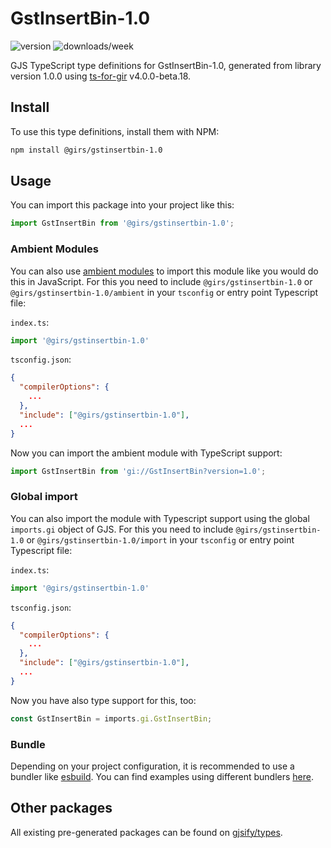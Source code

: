 
# GstInsertBin-1.0

![version](https://img.shields.io/npm/v/@girs/gstinsertbin-1.0)
![downloads/week](https://img.shields.io/npm/dw/@girs/gstinsertbin-1.0)


GJS TypeScript type definitions for GstInsertBin-1.0, generated from library version 1.0.0 using [ts-for-gir](https://github.com/gjsify/ts-for-gir) v4.0.0-beta.18.


## Install

To use this type definitions, install them with NPM:
```bash
npm install @girs/gstinsertbin-1.0
```

## Usage

You can import this package into your project like this:
```ts
import GstInsertBin from '@girs/gstinsertbin-1.0';
```

### Ambient Modules

You can also use [ambient modules](https://github.com/gjsify/ts-for-gir/tree/main/packages/cli#ambient-modules) to import this module like you would do this in JavaScript.
For this you need to include `@girs/gstinsertbin-1.0` or `@girs/gstinsertbin-1.0/ambient` in your `tsconfig` or entry point Typescript file:

`index.ts`:
```ts
import '@girs/gstinsertbin-1.0'
```

`tsconfig.json`:
```json
{
  "compilerOptions": {
    ...
  },
  "include": ["@girs/gstinsertbin-1.0"],
  ...
}
```

Now you can import the ambient module with TypeScript support: 

```ts
import GstInsertBin from 'gi://GstInsertBin?version=1.0';
```

### Global import

You can also import the module with Typescript support using the global `imports.gi` object of GJS.
For this you need to include `@girs/gstinsertbin-1.0` or `@girs/gstinsertbin-1.0/import` in your `tsconfig` or entry point Typescript file:

`index.ts`:
```ts
import '@girs/gstinsertbin-1.0'
```

`tsconfig.json`:
```json
{
  "compilerOptions": {
    ...
  },
  "include": ["@girs/gstinsertbin-1.0"],
  ...
}
```

Now you have also type support for this, too:

```ts
const GstInsertBin = imports.gi.GstInsertBin;
```

### Bundle

Depending on your project configuration, it is recommended to use a bundler like [esbuild](https://esbuild.github.io/). You can find examples using different bundlers [here](https://github.com/gjsify/ts-for-gir/tree/main/examples).

## Other packages

All existing pre-generated packages can be found on [gjsify/types](https://github.com/gjsify/types).

